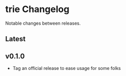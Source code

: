 # trie Changelog

Notable changes between releases.

## Latest

## v0.1.0

* Tag an official release to ease usage for some folks

